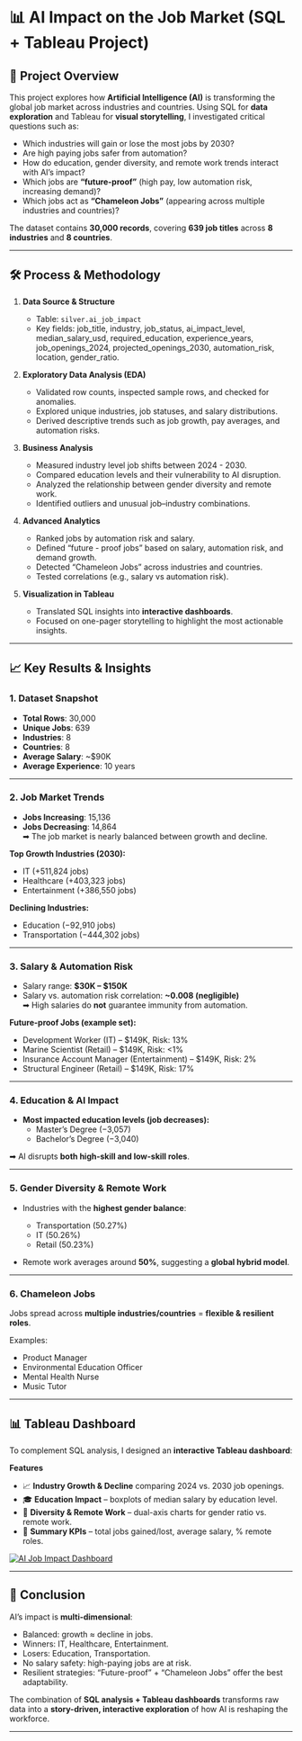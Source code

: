 # 📊 AI Impact on the Job Market (SQL + Tableau Project)

## 🔎 Project Overview
This project explores how **Artificial Intelligence (AI)** is transforming the global job market across industries and countries. Using SQL for **data exploration** and Tableau for **visual storytelling**, I investigated critical questions such as:
- Which industries will gain or lose the most jobs by 2030?  
- Are high paying jobs safer from automation?  
- How do education, gender diversity, and remote work trends interact with AI’s impact?  
- Which jobs are **“future-proof”** (high pay, low automation risk, increasing demand)?  
- Which jobs act as **“Chameleon Jobs”** (appearing across multiple industries and countries)?  

The dataset contains **30,000 records**, covering **639 job titles** across **8 industries** and **8 countries**.

---

## 🛠️ Process & Methodology
1. **Data Source & Structure**  
   - Table: `silver.ai_job_impact`  
   - Key fields: job_title, industry, job_status, ai_impact_level, median_salary_usd, required_education, experience_years, job_openings_2024, projected_openings_2030, automation_risk, location, gender_ratio.  

2. **Exploratory Data Analysis (EDA)**  
   - Validated row counts, inspected sample rows, and checked for anomalies.  
   - Explored unique industries, job statuses, and salary distributions.  
   - Derived descriptive trends such as job growth, pay averages, and automation risks.  

3. **Business Analysis**  
   - Measured industry level job shifts between 2024 - 2030.  
   - Compared education levels and their vulnerability to AI disruption.  
   - Analyzed the relationship between gender diversity and remote work.  
   - Identified outliers and unusual job–industry combinations.  

4. **Advanced Analytics**  
   - Ranked jobs by automation risk and salary.  
   - Defined “future - proof jobs” based on salary, automation risk, and demand growth.  
   - Detected “Chameleon Jobs” across industries and countries.  
   - Tested correlations (e.g., salary vs automation risk).  

5. **Visualization in Tableau**  
   - Translated SQL insights into **interactive dashboards**.  
   - Focused on one-pager storytelling to highlight the most actionable insights.  

---

## 📈 Key Results & Insights

### 1. Dataset Snapshot
- **Total Rows**: 30,000  
- **Unique Jobs**: 639  
- **Industries**: 8  
- **Countries**: 8  
- **Average Salary**: ~$90K  
- **Average Experience**: 10 years  

---

### 2. Job Market Trends
- **Jobs Increasing**: 15,136  
- **Jobs Decreasing**: 14,864  
➡ The job market is nearly balanced between growth and decline.  

**Top Growth Industries (2030):**  
- IT (+511,824 jobs)  
- Healthcare (+403,323 jobs)  
- Entertainment (+386,550 jobs)  

**Declining Industries:**  
- Education (−92,910 jobs)  
- Transportation (−444,302 jobs)  

---

### 3. Salary & Automation Risk
- Salary range: **$30K – $150K**  
- Salary vs. automation risk correlation: **~0.008 (negligible)**  
➡ High salaries do **not** guarantee immunity from automation.  

**Future-proof Jobs (example set):**  
- Development Worker (IT) – $149K, Risk: 13%  
- Marine Scientist (Retail) – $149K, Risk: <1%  
- Insurance Account Manager (Entertainment) – $149K, Risk: 2%  
- Structural Engineer (Retail) – $149K, Risk: 17%  

---

### 4. Education & AI Impact
- **Most impacted education levels (job decreases):**  
  - Master’s Degree (−3,057)  
  - Bachelor’s Degree (−3,040)  

➡ AI disrupts **both high-skill and low-skill roles**.  

---

### 5. Gender Diversity & Remote Work
- Industries with the **highest gender balance**:  
  - Transportation (50.27%)  
  - IT (50.26%)  
  - Retail (50.23%)  

- Remote work averages around **50%**, suggesting a **global hybrid model**.  

---

### 6. Chameleon Jobs
Jobs spread across **multiple industries/countries** = **flexible & resilient roles**.  

Examples:  
- Product Manager  
- Environmental Education Officer  
- Mental Health Nurse  
- Music Tutor  
 

---

## 📊 Tableau Dashboard
To complement SQL analysis, I designed an **interactive Tableau dashboard**:  

**Features**  
- 📈 **Industry Growth & Decline** comparing 2024 vs. 2030 job openings.  
- 🎓 **Education Impact** – boxplots of median salary by education level.  
- 👥 **Diversity & Remote Work** – dual-axis charts for gender ratio vs. remote work.  
- 📌 **Summary KPIs** – total jobs gained/lost, average salary, % remote roles.  

[![AI Job Impact Dashboard](tableau_dashboard/dashboard_screenshots/dashboard_preview.png)](https://public.tableau.com/views/AI_Job_Impact/Dashboard)

---

## 🚀 Conclusion
AI’s impact is **multi-dimensional**:
- Balanced: growth ≈ decline in jobs.  
- Winners: IT, Healthcare, Entertainment.  
- Losers: Education, Transportation.  
- No salary safety: high-paying jobs are at risk.  
- Resilient strategies: “Future-proof” + “Chameleon Jobs” offer the best adaptability.  

The combination of **SQL analysis + Tableau dashboards** transforms raw data into a **story-driven, interactive exploration** of how AI is reshaping the workforce.  

---

